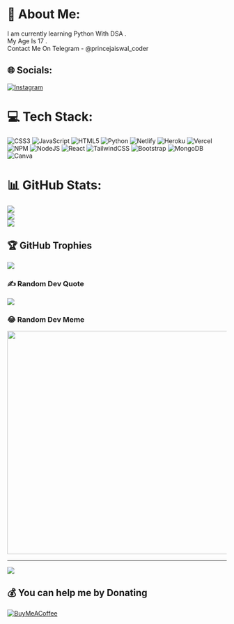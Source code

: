 # 💫 About Me:
I am currently learning Python With DSA .<br>My Age Is 17 .<br>Contact Me On Telegram - @princejaiswal_coder


## 🌐 Socials:
[![Instagram](https://img.shields.io/badge/Instagram-%23E4405F.svg?logo=Instagram&logoColor=white)](https://instagram.com/princejaiswal_coder) 

# 💻 Tech Stack:
![CSS3](https://img.shields.io/badge/css3-%231572B6.svg?style=plastic&logo=css3&logoColor=white) ![JavaScript](https://img.shields.io/badge/javascript-%23323330.svg?style=plastic&logo=javascript&logoColor=%23F7DF1E) ![HTML5](https://img.shields.io/badge/html5-%23E34F26.svg?style=plastic&logo=html5&logoColor=white) ![Python](https://img.shields.io/badge/python-3670A0?style=plastic&logo=python&logoColor=ffdd54) ![Netlify](https://img.shields.io/badge/netlify-%23000000.svg?style=plastic&logo=netlify&logoColor=#00C7B7) ![Heroku](https://img.shields.io/badge/heroku-%23430098.svg?style=plastic&logo=heroku&logoColor=white) ![Vercel](https://img.shields.io/badge/vercel-%23000000.svg?style=plastic&logo=vercel&logoColor=white) ![NPM](https://img.shields.io/badge/NPM-%23000000.svg?style=plastic&logo=npm&logoColor=white) ![NodeJS](https://img.shields.io/badge/node.js-6DA55F?style=plastic&logo=node.js&logoColor=white) ![React](https://img.shields.io/badge/react-%2320232a.svg?style=plastic&logo=react&logoColor=%2361DAFB) ![TailwindCSS](https://img.shields.io/badge/tailwindcss-%2338B2AC.svg?style=plastic&logo=tailwind-css&logoColor=white) ![Bootstrap](https://img.shields.io/badge/bootstrap-%23563D7C.svg?style=plastic&logo=bootstrap&logoColor=white) ![MongoDB](https://img.shields.io/badge/MongoDB-%234ea94b.svg?style=plastic&logo=mongodb&logoColor=white) ![Canva](https://img.shields.io/badge/Canva-%2300C4CC.svg?style=plastic&logo=Canva&logoColor=white)
# 📊 GitHub Stats:
![](https://github-readme-stats.vercel.app/api?username=princejaiswal-coder&theme=dark&hide_border=true&include_all_commits=true&count_private=false)<br/>
![](https://github-readme-streak-stats.herokuapp.com/?user=princejaiswal-coder&theme=dark&hide_border=true)<br/>
![](https://github-readme-stats.vercel.app/api/top-langs/?username=princejaiswal-coder&theme=dark&hide_border=true&include_all_commits=true&count_private=false&layout=compact)

## 🏆 GitHub Trophies
![](https://github-profile-trophy.vercel.app/?username=princejaiswal-coder&theme=discord&no-frame=true&no-bg=false&margin-w=4)

### ✍️ Random Dev Quote
![](https://quotes-github-readme.vercel.app/api?type=horizontal&theme=merko)

### 😂 Random Dev Meme
<img src="https://random-memer.herokuapp.com/" width="512px"/>

---
[![](https://visitcount.itsvg.in/api?id=princejaiswal-coder&icon=5&color=0)](https://visitcount.itsvg.in)

  ## 💰 You can help me by Donating
  [![BuyMeACoffee](https://img.shields.io/badge/Buy%20Me%20a%20Coffee-ffdd00?style=for-the-badge&logo=buy-me-a-coffee&logoColor=black)](https://buymeacoffee.com/princejaiswal) 

